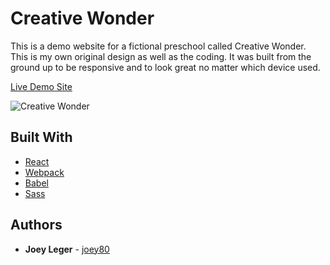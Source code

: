 # Creative Wonder

This is a demo website for a fictional preschool called Creative Wonder. This is my own original design as well as the coding. It was built from the ground up to be responsive and to look great no matter which device used.

[Live Demo Site](http://joeyui-creativewonder.herokuapp.com/)

![Creative Wonder](https://user-images.githubusercontent.com/3519112/34166506-18f05b0c-e4ad-11e7-965a-5c2411a6eaca.jpg)

## Built With

* [React](https://reactjs.org/)
* [Webpack](https://webpack.js.org/)
* [Babel](https://babeljs.io/)
* [Sass](https://sass-lang.com/)

## Authors

* **Joey Leger** - [joey80](https://github.com/joey80)
